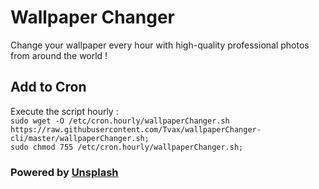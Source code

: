 # Wallpaper Changer
Change your wallpaper every hour with high-quality professional photos from around the world !

## Add to Cron
Execute the script hourly :  
`sudo wget -O /etc/cron.hourly/wallpaperChanger.sh https://raw.githubusercontent.com/Tvax/wallpaperChanger-cli/master/wallpaperChanger.sh;`  
`sudo chmod 755 /etc/cron.hourly/wallpaperChanger.sh;`

### Powered by [Unsplash](unsplash.com)
